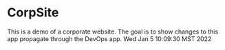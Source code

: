 # CorpSite

This is a demo of a corporate website. The goal is to show changes to this app propagate through the DevOps app.
Wed Jan  5 10:09:30 MST 2022
